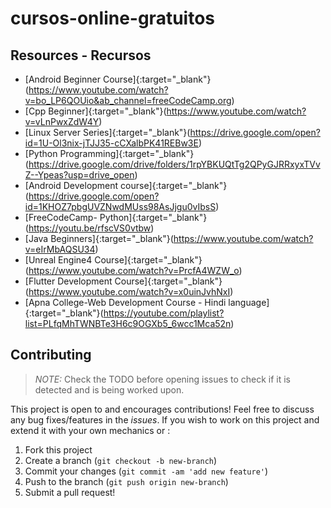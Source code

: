 # cursos-online-gratuitos

## Resources - Recursos

- [Android Beginner Course]{:target="_blank"}(https://www.youtube.com/watch?v=bo_LP6QOUio&ab_channel=freeCodeCamp.org)
- [Cpp Beginner]{:target="_blank"}(https://www.youtube.com/watch?v=vLnPwxZdW4Y)
- [Linux Server Series]{:target="_blank"}(https://drive.google.com/open?id=1U-Ol3nix-jTJJ35-cCXalbPK41REBw3E)
- [Python Programming]{:target="_blank"}(https://drive.google.com/drive/folders/1rpYBKUQtTg2QPyGJRRxyxTVvZ--Ypeas?usp=drive_open)
- [Android Development course]{:target="_blank"}(https://drive.google.com/open?id=1KHOZ7pbgUVZNwdMUss98AsJjgu0vIbsS)
- [FreeCodeCamp- Python]{:target="_blank"}(https://youtu.be/rfscVS0vtbw)
- [Java Beginners]{:target="_blank"}(https://www.youtube.com/watch?v=eIrMbAQSU34)
- [Unreal Engine4 Course]{:target="_blank"}(https://www.youtube.com/watch?v=PrcfA4WZW_o)
- [Flutter Development Course]{:target="_blank"}(https://www.youtube.com/watch?v=x0uinJvhNxI)
- [Apna College-Web Development Course - Hindi language]{:target="_blank"}(https://youtube.com/playlist?list=PLfqMhTWNBTe3H6c9OGXb5_6wcc1Mca52n)

## Contributing

> _NOTE:_ Check the TODO before opening issues to check if it is detected and is being worked upon.

This project is open to and encourages contributions! Feel free to discuss any bug fixes/features in the _issues_. If you wish to work on this project and extend it with your own mechanics or :

1.  Fork this project
2.  Create a branch (`git checkout -b new-branch`)
3.  Commit your changes (`git commit -am 'add new feature'`)
4.  Push to the branch (`git push origin new-branch`)
5.  Submit a pull request!
